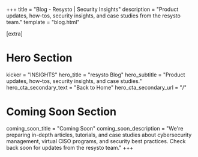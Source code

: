 +++
title = "Blog - Resysto | Security Insights"
description = "Product updates, how-tos, security insights, and case studies from the resysto team."
template = "blog.html"

[extra]
# Hero Section
kicker = "INSIGHTS"
hero_title = "resysto Blog"
hero_subtitle = "Product updates, how-tos, security insights, and case studies."
hero_cta_secondary_text = "Back to Home"
hero_cta_secondary_url = "/"

# Coming Soon Section
coming_soon_title = "Coming Soon"
coming_soon_description = "We're preparing in-depth articles, tutorials, and case studies about cybersecurity management, virtual CISO programs, and security best practices. Check back soon for updates from the resysto team."
+++
